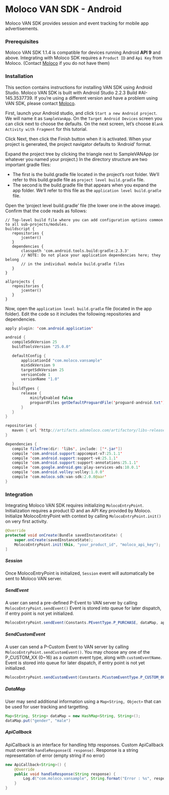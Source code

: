 
# Moloco VAN SDK - Android
Moloco VAN SDK provides session and event tracking for mobile app advertisements.


### Prerequisites
Moloco VAN SDK 1.1.4 is compatible for devices running Android **API 9** and above. Integrating with Moloco SDK requires a `Product ID` and `Api Key` from Moloco. (Contact [Moloco](www.molocoads.com) if you do not have them)

### Installation

This section contains instructions for installing VAN SDK using Android Studio. Moloco VAN SDK is built with Android Studio 2.2.3 Build #AI-145.3537739. If you’re using a different version and have a problem using VAN SDK, please contact [Moloco](www.molocoads.com).
  
First, launch your Android studio, and click `Start a new Android project`. We will name it as `SampleVanApp`. On the `Target Android Devices` screen you can click next to choose the defaults. On the next screen, let’s choose `Blank Activity with Fragment` for this tutorial. 
  
Click Next, then click the Finish button when it is activated. When your project is generated, the project navigator defaults to ‘Android’ format.
  
Expand the project tree by clicking the triangle next to SampleVANApp (or whatever you named your project.)  In the directory structure are two important gradle files: 
- The first is the build.gradle file located in the project’s root folder. We’ll refer to this build.gradle file as `project level build.gradle` file. 
- The second is the build.gradle file that appears when you expand the app folder. We’ll refer to this file as the `application level build.gradle` file. 

Open the ‘project level build.gradle’ file (the lower one in the above image). Confirm that the code reads as follows:

```properties
// Top-level build file where you can add configuration options common to all sub-projects/modules.
buildscript {
   repositories {
       jcenter()
   }
   dependencies {
       classpath 'com.android.tools.build:gradle:2.3.3'
       // NOTE: Do not place your application dependencies here; they belong
       // in the individual module build.gradle files
   }
}

allprojects {
   repositories {
       jcenter()
   }
}
```
  
Now, open the `application level build.gradle` file (located in the app folder). Edit the code so it includes the following repositories and dependencies.

```java
apply plugin: 'com.android.application'

android {
   compileSdkVersion 25
   buildToolsVersion "25.0.0"

   defaultConfig {
       applicationId "com.moloco.vansample"
       minSdkVersion 9
       targetSdkVersion 25
       versionCode 1
       versionName "1.0"
   }
   buildTypes {
       release {
           minifyEnabled false
           proguardFiles getDefaultProguardFile('proguard-android.txt'), 'proguard-rules.pro'
       }
   }
}

repositories {
   maven { url 'http://artifacts.adsmoloco.com/artifactory/libs-release-local/' }
}

dependencies {
   compile fileTree(dir: 'libs', include: ['*.jar'])
   compile 'com.android.support:appcompat-v7:25.1.1'
   compile 'com.android.support:support-v4:25.1.1'
   compile 'com.android.support:support-annotations:25.1.1'
   compile 'com.google.android.gms:play-services-ads:10.0.1'
   compile 'com.android.volley:volley:1.0.0'
   compile 'com.moloco.sdk:van-sdk:2.0.0@aar'
}
```

### Integration
Integrating Moloco VAN SDK requires initializing `MolocoEntryPoint`. Initialization requires a product ID and an API Key provided by Moloco. Initialize MolocoEntryPoint with context by calling `MolocoEntryPoint.init()` on very first activity.

```java
@Override
protected void onCreate(Bundle savedInstanceState) {
    super.onCreate(savedInstanceState);
    MolocoEntryPoint.init(this, "your_product_id", "moloco_api_key");
]
```

##### Session
Once MolocoEntryPoint is initialized, `Session` event will automatically be sent to Moloco VAN server.

##### SendEvent
A user can send a pre-defined P-Event to VAN server by calling `MolocoEntryPoint.sendEvent()`
Event is stored into queue for later dispatch, if entry point is not yet initialized.

```java
MolocoEntryPoint.sendEvent(Constants.PEventType.P_PURCHASE, dataMap, apiCallback)
```

##### SendCustomEvent
A user can send a P-Custom Event to VAN server by calling `MolocoEntryPoint.sendCustomEvent()`. You may choose any one of the P_CUSTOM_XX (0~16) as a custom event type, along with `customEventName`. Event is stored into queue for later dispatch, if entry point is not yet initialized.
    
```java
MolocoEntryPoint.sendCustomEvent(Constants.PCustomEventType.P_CUSTOM_00, "my_custom_event", dataMap, apiCallback)
```

##### DataMap
User may send additional information using a `Map<String, Object>` that can be used for user tracking and targetting.

```java
Map<String, String> dataMap = new HashMap<String, String>();
dataMap.put("gender", "male")
```

##### ApiCallback
ApiCallback is an interface for handling http responses. Custom ApiCallback must override `handleResponse(E response)`. Response is a string representation of error (empty string if no error)

```java
new ApiCallback<String>() {
    @Override
    public void handleResponse(String response) {
        Log.d("com.moloco.vansample", String.format("Error : %s", response));
    }
}
```
